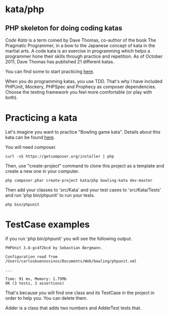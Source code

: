 kata/php
========

PHP skeleton for doing coding katas
-----------------------------------

*Code Kata* is a term coined by Dave Thomas, co-author of the book
The Pragmatic Programmer, in a bow to the Japanese concept of kata
in the martial arts. A code kata is an exercise in programming which
helps a programmer hone their skills through practice and repetition.
As of October 2011, Dave Thomas has published 21 different katas.

You can find some to start practicing [here](http://codingdojo.org/cgi-bin/index.pl?KataCatalogue).

When you do programming katas, you use TDD. That's why I have included
PHPUnit, Mockery, PHPSpec and Prophecy as composer dependencies. Choose
the testing framework you feel more comfortable (or play with both).

Practicing a kata
=================

Let's imagine you want to practice "Bowling game kata". Details about
this kata can be found [here](http://codingdojo.org/cgi-bin/wiki.pl?KataBowling).

You will need composer.

    curl -sS https://getcomposer.org/installer | php

Then, use "create-project" command to clone this project as a template
and create a new one in your computer.

    php composer.phar create-project kata/php bowling-kata dev-master

Then add your classes to 'src/Kata' and your test cases to
'src/Kata/Tests' and run 'php bin/phpunit' to run your tests.

    php bin/phpunit

TestCase examples
=================

If you run 'php bin/phpunit' you will see the following output.

    PHPUnit 3.8-gc4f2bcd by Sebastian Bergmann.
    
    Configuration read from /Users/carlosbuenosvinos/Documents/Web/bowling/phpunit.xml
    
    ...
    
    Time: 91 ms, Memory: 1.75Mb
    OK (3 tests, 3 assertions)

That's because you will find one class and its TestCase in the project
in order to help you. You can delete them.

Adder is a class that adds two numbers and AdderTest tests that.
